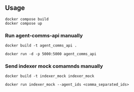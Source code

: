 ## Usage

```
docker compose build
docker compose up
```

### Run agent-comms-api manually

```
docker build -t agent_comms_api .

docker run -d -p 5000:5000 agent_comms_api
```

### Send indexer mock comamnds manually

```
docker build -t indexer_mock indexer_mock

docker run indexer_mock --agent_ids <comma_separated_ids>
```
